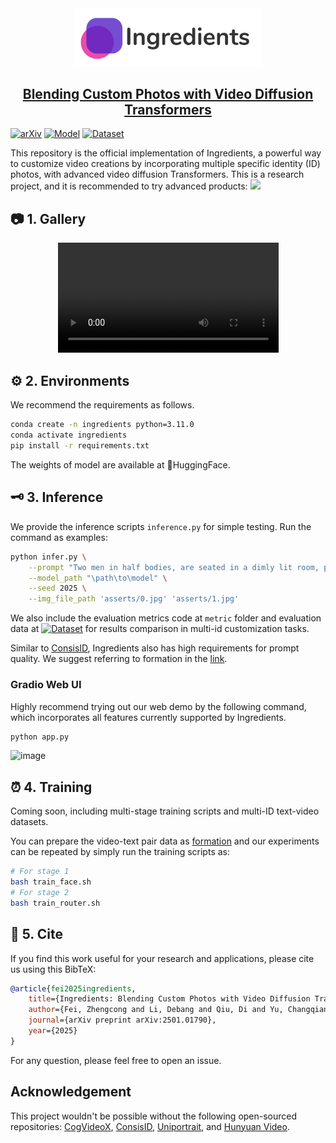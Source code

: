 <div align=center>
<img src="https://github.com/feizc/Ingredients/blob/main/asserts/logo.jpg?raw=true" width="300px">
</div>

<h2 align="center"> <a href="https://arxiv.org">Blending Custom Photos with Video Diffusion Transformers</a></h2>

[![arXiv](https://img.shields.io/badge/Arxiv-paper-b31b1b.svg?logo=arXiv)](https://arxiv.org/abs/2501.01790)
[![Model](https://img.shields.io/badge/Huggingface-Model-yellow)](https://huggingface.co/feizhengcong/Ingredients)
[![Dataset](https://img.shields.io/badge/Huggingface-Dataset-blue)](https://huggingface.co/datasets/feizhengcong/Ingredients)




<div align="left">
This repository is the official implementation of Ingredients, a powerful way to customize video creations by incorporating multiple specific identity (ID) photos, with advanced video diffusion Transformers. 
This is a research project, and it is recommended to try advanced products: 
<a href="https://skyreels.ai/"><img src="https://img.shields.io/static/v1?label=Recommend&message=Application&color=orange&logo=demo"></a> &ensp;
</div>


## 📷 1. Gallery

<div align="center">
  <video src="https://github.com/user-attachments/assets/910220a4-6499-430d-8dde-bf86616eacab" width="70%"> </video>
</div>

## ⚙️ 2. Environments

We recommend the requirements as follows. 

```bash
conda create -n ingredients python=3.11.0
conda activate ingredients
pip install -r requirements.txt
```

The weights of model are available at 🤗HuggingFace.

## 🗝️ 3. Inference 
We provide the inference scripts ```inference.py``` for simple testing. Run the command as examples: 

```bash
python infer.py \
    --prompt "Two men in half bodies, are seated in a dimly lit room, possibly an office or meeting room, with a formal atmosphere." \
    --model_path "\path\to\model" \
    --seed 2025 \
    --img_file_path 'asserts/0.jpg' 'asserts/1.jpg'
```

We also include the evaluation metrics code at ```metric``` folder and evaluation data at [![Dataset](https://img.shields.io/badge/Huggingface-Dataset-blue)](https://huggingface.co/datasets/feizhengcong/Ingredients) for results comparison in multi-id customization tasks. 

Similar to [ConsisID](https://github.com/PKU-YuanGroup/ConsisID), Ingredients also has high requirements for prompt quality. 
We suggest referring to formation in the [link](https://github.com/PKU-YuanGroup/ConsisID?tab=readme-ov-file#prompt-refiner).


### Gradio Web UI

Highly recommend trying out our web demo by the following command, which incorporates all features currently supported by Ingredients.  

```bash
python app.py
```

![image](https://github.com/user-attachments/assets/1e80c681-887b-4c0d-a416-bc210ba86eb4)



## ⏰ 4. Training

Coming soon, including multi-stage training scripts and multi-ID text-video datasets. 

You can prepare the video-text pair data as [formation](datasets.py) and our experiments can be repeated by simply run the training scripts as:

```bash
# For stage 1
bash train_face.sh
# For stage 2
bash train_router.sh
```



## 🚀 5. Cite

If you find this work useful for your research and applications, please cite us using this BibTeX:

```bibtex
@article{fei2025ingredients,
    title={Ingredients: Blending Custom Photos with Video Diffusion Transformers},
    author={Fei, Zhengcong and Li, Debang and Qiu, Di and Yu, Changqian and Fan, Mingyuan},
    journal={arXiv preprint arXiv:2501.01790},
    year={2025}
}
```
For any question, please feel free to open an issue. 


## Acknowledgement

This project wouldn't be possible without the following open-sourced repositories: [CogVideoX](https://github.com/THUDM/CogVideo), [ConsisID](https://github.com/PKU-YuanGroup/ConsisID), [Uniportrait](https://github.com/junjiehe96/UniPortrait), and [Hunyuan Video](https://github.com/Tencent/HunyuanVideo). 


